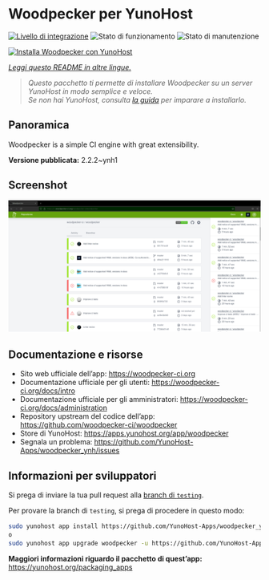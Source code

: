 <!--
N.B.: Questo README è stato automaticamente generato da <https://github.com/YunoHost/apps/tree/master/tools/readme_generator>
NON DEVE essere modificato manualmente.
-->

# Woodpecker per YunoHost

[![Livello di integrazione](https://dash.yunohost.org/integration/woodpecker.svg)](https://dash.yunohost.org/appci/app/woodpecker) ![Stato di funzionamento](https://ci-apps.yunohost.org/ci/badges/woodpecker.status.svg) ![Stato di manutenzione](https://ci-apps.yunohost.org/ci/badges/woodpecker.maintain.svg)

[![Installa Woodpecker con YunoHost](https://install-app.yunohost.org/install-with-yunohost.svg)](https://install-app.yunohost.org/?app=woodpecker)

*[Leggi questo README in altre lingue.](./ALL_README.md)*

> *Questo pacchetto ti permette di installare Woodpecker su un server YunoHost in modo semplice e veloce.*  
> *Se non hai YunoHost, consulta [la guida](https://yunohost.org/install) per imparare a installarlo.*

## Panoramica

Woodpecker is a simple CI engine with great extensibility.


**Versione pubblicata:** 2.2.2~ynh1

## Screenshot

![Screenshot di Woodpecker](./doc/screenshots/woodpecker.png)

## Documentazione e risorse

- Sito web ufficiale dell’app: <https://woodpecker-ci.org>
- Documentazione ufficiale per gli utenti: <https://woodpecker-ci.org/docs/intro>
- Documentazione ufficiale per gli amministratori: <https://woodpecker-ci.org/docs/administration>
- Repository upstream del codice dell’app: <https://github.com/woodpecker-ci/woodpecker>
- Store di YunoHost: <https://apps.yunohost.org/app/woodpecker>
- Segnala un problema: <https://github.com/YunoHost-Apps/woodpecker_ynh/issues>

## Informazioni per sviluppatori

Si prega di inviare la tua pull request alla [branch di `testing`](https://github.com/YunoHost-Apps/woodpecker_ynh/tree/testing).

Per provare la branch di `testing`, si prega di procedere in questo modo:

```bash
sudo yunohost app install https://github.com/YunoHost-Apps/woodpecker_ynh/tree/testing --debug
o
sudo yunohost app upgrade woodpecker -u https://github.com/YunoHost-Apps/woodpecker_ynh/tree/testing --debug
```

**Maggiori informazioni riguardo il pacchetto di quest’app:** <https://yunohost.org/packaging_apps>
